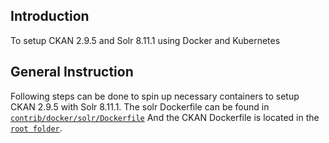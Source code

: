 ## Introduction

To setup CKAN 2.9.5 and Solr 8.11.1 using Docker and Kubernetes

## General Instruction

Following steps can be done to spin up necessary containers to setup CKAN 2.9.5 with Solr 8.11.1. 
The solr Dockerfile can be found in [`contrib/docker/solr/Dockerfile`](./contrib/docker/solr/Dockerfile)
And the CKAN Dockerfile is located in the [`root folder`](./Dockerfile). 